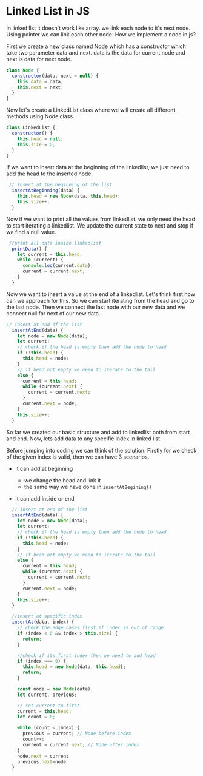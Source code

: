 # Linked List in JS

In linked list it doesn't work like array. we link each node to it's next node. Using pointer we can link each other node. How we implement a node in js?

First we create a new class named Node which has a constructor which take two parameter data and next.
data is the data for current node and next is data for next node.

```js
class Node {
  constructor(data, next = null) {
    this.data = data;
    this.next = next;
  }
}
```

Now let's create a LinkedList class where we will create all different methods using Node class.

```js
class LinkedList {
  constructor() {
    this.head = null;
    this.size = 0;
  }
}
```

If we want to insert data at the beginning of the linkedlist, we just need to add the head to the inserted node.

```js
 // Insert at the beginning of the list
  insertAtBeginning(data) {
    this.head = new Node(data, this.head);
    this.size++;
  }
```

Now if we want to print all the values from linkedlist. we only need the head to start iterating a linkedlist. We update the current state to next and stop if we find a null value.

```js
 //print all data inside linkedlist
  printData() {
    let current = this.head;
    while (current) {
      console.log(current.data);
      current = current.next;
    }
  }
```

Now we want to insert a value at the end of a linkedlist. Let's think first how can we approach for this. So we can start iterating from the head and go to the last node. Then we connect the last node with our new data and we connect null for next of our new data.

```js
// insert at end of the list
  insertAtEnd(data) {
    let node = new Node(data);
    let current;
    // check if the head is empty then add the node to head
    if (!this.head) {
      this.head = node;
    }
    // if head not empty we need to iterate to the tail
    else {
      current = this.head;
      while (current.next) {
        current = current.next;
      }
      current.next = node;
    }
    this.size++;
  }
```

So far we created our basic structure and add to linkedlist both from start and end.
Now, lets add data to any specific index in linked list.

Before jumping into coding we can think of the solution.
Firstly for we check of the given index is valid, then we can have 3 scenarios.

- It can add at beginning

  - we change the head and link it
  - the same way we have done in `insertAtBegining()`

- It can add inside or end

```js
  // insert at end of the list
  insertAtEnd(data) {
    let node = new Node(data);
    let current;
    // check if the head is empty then add the node to head
    if (!this.head) {
      this.head = node;
    }
    // if head not empty we need to iterate to the tail
    else {
      current = this.head;
      while (current.next) {
        current = current.next;
      }
      current.next = node;
    }
    this.size++;
  }

  //insert at specific index
  insertAt(data, index) {
    // check the edge cases first if index is out of range
    if (index < 0 && index > this.size) {
      return;
    }

    //check if its first index then we need to add head
    if (index === 0) {
      this.head = new Node(data, this.head);
      return;
    }

    const node = new Node(data);
    let current, previous;

    // set current to first
    current = this.head;
    let count = 0;

    while (count < index) {
      previous = current; // Node before index
      count++;
      current = current.next; // Node after index
    }
    node.next = current
    previous.next=node
  }
```
